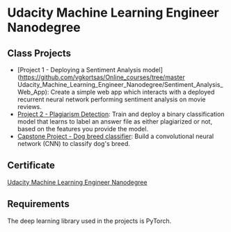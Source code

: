 # Udacity Machine Learning Engineer Nanodegree

## Class Projects
* [Project 1 - Deploying a Sentiment Analysis model](https://github.com/vgkortsas/Online_courses/tree/master Udacity_Machine_Learning_Engineer_Nanodegree/Sentiment_Analysis_Web_App): Create a simple web app which interacts with a deployed recurrent neural network performing sentiment analysis on movie reviews.
* [Project 2 - Plagiarism Detection](https://github.com/vgkortsas/Online_courses/tree/master/Udacity_Machine_Learning_Engineer_Nanodegree/Plagiarism_Detection): Train and deploy a binary classification model that learns to label an answer file as either plagiarized or not, based on the features you provide the model.
* [Capstone Project - Dog breed classifier](https://github.com/vgkortsas/Online_courses/tree/master/Udacity_Machine_Learning_Engineer_Nanodegree/Capstone_project): Build a convolutional neural network (CNN) to classify dog's breed.


## Certificate
[Udacity Machine Learning Engineer Nanodegree](https://github.com/vgkortsas/Online_courses/blob/master/Certificates/Udacity%20ML%20engineer%20graduation%20certificate.pdf)


## Requirements

The deep learning library used in the projects is PyTorch.